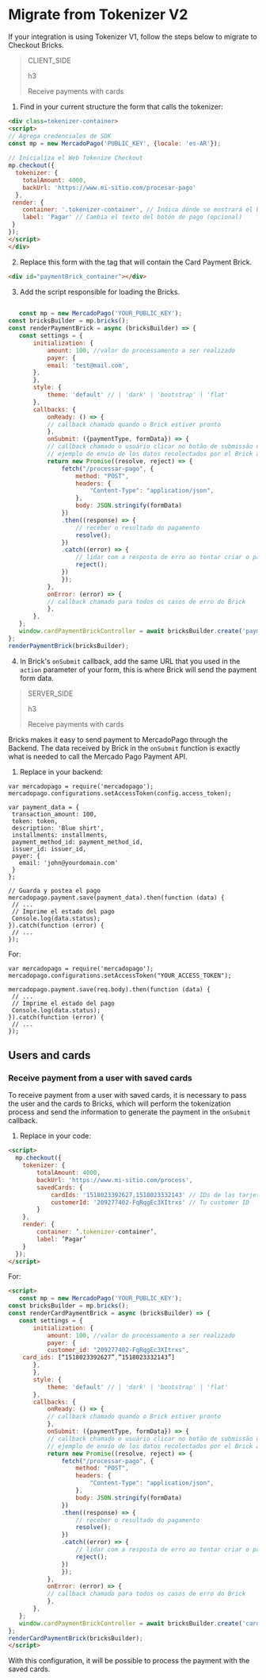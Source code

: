 # Migrate from Tokenizer V2

If your integration is using Tokenizer V1, follow the steps below to migrate to Checkout Bricks.

> CLIENT_SIDE
>
> h3
>
> Receive payments with cards

1. Find in your current structure the form that calls the tokenizer:

```HTML
<div class=tokenizer-container>
<script>
// Agrega credenciales de SDK 
const mp = new MercadoPago('PUBLIC_KEY', {locale: 'es-AR'});
 
// Inicializa el Web Tokenize Checkout
mp.checkout({
  tokenizer: {
    totalAmount: 4000,
    backUrl: 'https://www.mi-sitio.com/procesar-pago'
  },
 render: {
    container: '.tokenizer-container', // Indica dónde se mostrará el botón
    label: 'Pagar' // Cambia el texto del botón de pago (opcional)
 }
});
</script>
</div>
`````

2. Replace this form with the tag that will contain the Card Payment Brick.

```HTML
<div id="paymentBrick_container"></div>
````

3. Add the script responsible for loading the Bricks.

```JavaScript
 
   const mp = new MercadoPago('YOUR_PUBLIC_KEY');
const bricksBuilder = mp.bricks();
const renderPaymentBrick = async (bricksBuilder) => {
   const settings = {
       initialization: {
           amount: 100, //valor do processamento a ser realizado
           payer: {
           email: 'test@mail.com',
       },
       },
       style: {
           theme: 'default' // | 'dark' | 'bootstrap' | 'flat'
       },
       callbacks: {
           onReady: () => {
           // callback chamado quando o Brick estiver pronto
           },
           onSubmit: ({paymentType, formData}) => {
           // callback chamado o usuário clicar no botão de submissão dos dados
           // ejemplo de envío de los datos recolectados por el Brick a su servidor
           return new Promise((resolve, reject) => {
               fetch("/processar-pago", {
                   method: "POST",
                   headers: {
                       "Content-Type": "application/json",
                   },
                   body: JSON.stringify(formData)
               })
               .then((response) => {
                   // receber o resultado do pagamento
                   resolve();
               })
               .catch((error) => {
                   // lidar com a resposta de erro ao tentar criar o pagamento
                   reject();
               })
               });
           },
           onError: (error) => {
           // callback chamado para todos os casos de erro do Brick
           },
       },
   };
   window.cardPaymentBrickController = await bricksBuilder.create('payment', 'paymentBrick_container', settings);
};
renderPaymentBrick(bricksBuilder);
````
4. In Brick's `onSubmit` callback, add the same URL that you used in the `action` parameter of your form, this is where Brick will send the payment form data.


> SERVER_SIDE
>
> h3
>
> Receive payments with cards 

Bricks makes it easy to send payment to MercadoPago through the Backend. The data received by Brick in the `onSubmit` function is exactly what is needed to call the Mercado Pago Payment API. 

1. Replace in your backend:

```NodeJS
var mercadopago = require('mercadopago');
mercadopago.configurations.setAccessToken(config.access_token);
 
var payment_data = {
 transaction_amount: 100,
 token: token,
 description: 'Blue shirt',
 installments: installments,
 payment_method_id: payment_method_id,
 issuer_id: issuer_id,
 payer: {
   email: 'john@yourdomain.com'
 }
};
 
// Guarda y postea el pago
mercadopago.payment.save(payment_data).then(function (data) {
 // ...   
 // Imprime el estado del pago
 Console.log(data.status);
}).catch(function (error) {
 // ...
});
````
For:

```NodeJS
var mercadopago = require('mercadopago');
mercadopago.configurations.setAccessToken("YOUR_ACCESS_TOKEN");
 
mercadopago.payment.save(req.body).then(function (data) {
 // ...   
 // Imprime el estado del pago
 Console.log(data.status);
}).catch(function (error) {
 // ...
});
````

## Users and cards

### Receive payment from a user with saved cards

To receive payment from a user with saved cards, it is necessary to pass the user and the cards to Bricks, which will perform the tokenization process and send the information to generate the payment in the `onSubmit` callback.

1. Replace in your code:

```HTML
<script>
  mp.checkout({
    tokenizer: {
        totalAmount: 4000,
        backUrl: 'https://www.mi-sitio.com/process',
        savedCards: {
            cardIds: '1518023392627,1518023332143' // IDs de las tarjetas
            customerId: '209277402-FqRqgEc3XItrxs' // Tu customer ID
        }
    },
    render: {
        container: ‘.tokenizer-container’,
        label: ‘Pagar’
    }
  });
</script>
````
For:

```HTML
<script>
   const mp = new MercadoPago('YOUR_PUBLIC_KEY');
const bricksBuilder = mp.bricks();
const renderCardPaymentBrick = async (bricksBuilder) => {
   const settings = {
       initialization: {
           amount: 100, //valor do processamento a ser realizado
           payer: {
           customer_id: "209277402-FqRqgEc3XItrxs",
	card_ids: [“1518023392627”,”1518023332143”]
       },
       },
       style: {
           theme: 'default' // | 'dark' | 'bootstrap' | 'flat'
       },
       callbacks: {
           onReady: () => {
           // callback chamado quando o Brick estiver pronto
           },
           onSubmit: ({paymentType, formData}) => {
           // callback chamado o usuário clicar no botão de submissão dos dados
           // ejemplo de envío de los datos recolectados por el Brick a su servidor
           return new Promise((resolve, reject) => {
               fetch("/processar-pago", {
                   method: "POST",
                   headers: {
                       "Content-Type": "application/json",
                   },
                   body: JSON.stringify(formData)
               })
               .then((response) => {
                   // receber o resultado do pagamento
                   resolve();
               })
               .catch((error) => {
                   // lidar com a resposta de erro ao tentar criar o pagamento
                   reject();
               })
               });
           },
           onError: (error) => {
           // callback chamado para todos os casos de erro do Brick
           },
       },
   };
   window.cardPaymentBrickController = await bricksBuilder.create('cardPayment', 'cardPaymentBrick_container', settings);
};
renderCardPaymentBrick(bricksBuilder);
</script>
`````

With this configuration, it will be possible to process the payment with the saved cards.
